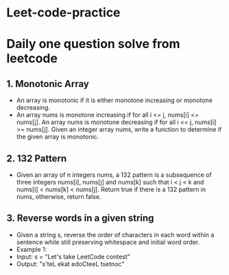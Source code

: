 # Leet-code-practice
# Daily one question solve from leetcode

## 1. Monotonic Array
- An array is monotonic if it is either monotone increasing or monotone decreasing.
- An array nums is monotone increasing if for all i <= j, nums[i] <= nums[j]. An array nums is monotone decreasing if for all i <= j, nums[i] >= nums[j]. Given an integer array nums, write a function to determine if the given array is monotonic.
## 2. 132 Pattern
- Given an array of n integers nums, a 132 pattern is a subsequence of three integers nums[i], nums[j] and nums[k] such that i < j < k and nums[i] < nums[k] < nums[j].
Return true if there is a 132 pattern in nums, otherwise, return false.
## 3. Reverse words in a given string
- Given a string s, reverse the order of characters in each word within a sentence while still preserving whitespace and initial word order.
- Example 1:
- Input: s = "Let's take LeetCode contest"
- Output: "s'teL ekat edoCteeL tsetnoc"

